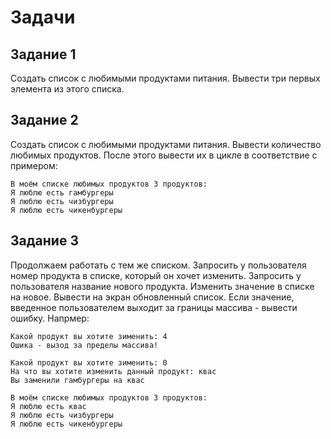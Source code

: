 # Задачи

## Задание 1
Создать список с любимыми продуктами питания. 
Вывести три первых элемента из этого списка.

## Задание 2
Создать список с любимыми продуктами питания. 
Вывести количество любимых продуктов.
После этого вывести их в цикле в соответствие с примером:
```commandline
В моём списке любимых продуктов 3 продуктов:
Я люблю есть гамбургеры
Я люблю есть чизбургеры
Я люблю есть чикенбургеры
```

## Задание 3
Продолжаем работать с тем же списком.
Запросить у пользователя номер продукта в списке, который он хочет изменить.
Запросить у пользователя название нового продукта.
Изменить значение в списке на новое. Вывести на экран обновленный список.
Если значение, введенное пользователем выходит за границы массива - вывести
ошибку. Напрмер:
```commandline
Какой продукт вы хотите зименить: 4
Ошика - вызод за пределы массива!

Какой продукт вы хотите зименить: 0
На что вы хотите изменить данный продукт: квас
Вы заменили гамбургеры на квас

В моём списке любимых продуктов 3 продуктов:
Я люблю есть квас
Я люблю есть чизбургеры
Я люблю есть чикенбургеры
```